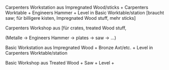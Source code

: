 Carpenters Workstation aus Impregnated Wood/sticks + Carpenters Worktable + Engineers Hammer + Level in Basic Worktable/station
[braucht saw; für billigere kisten, Impregnated Wood stuff, mehr sticks]

Carpenters Workshop aus 
[für crates, treated Wood stuff,

(Metalle → Engineers Hammer → plates → saw → ...)


Basic Workstation aus Impregnated Wood + Bronze Axt/etc. + Level in Carpenters Worktable/station

Basic Workshop aus Treated Wood + Saw + Level + 
